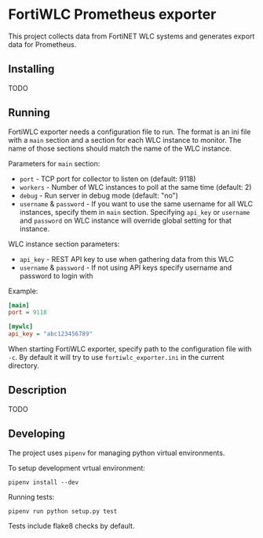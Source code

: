 # FortiWLC Prometheus exporter

This project collects data from FortiNET WLC systems and generates export data
for Prometheus.

## Installing

TODO

## Running

FortiWLC exporter needs a configuration file to run. The format is an ini file
with a `main` section and a section for each WLC instance to monitor. The name
of those sections should match the name of the WLC instance.

Parameters for `main` section:

* `port` - TCP port for collector to listen on (default: 9118)
* `workers` - Number of WLC instances to poll at the same time (default: 2)
* `debug` - Run server in debug mode (default: "no")
* `username` & `password` - If you want to use the same username for all WLC instances, specify them in `main` section. Specifying `api_key` or `username` and `password` on WLC instance will override global setting for that instance.

WLC instance section parameters:

* `api_key` - REST API key to use when gathering data from this WLC
* `username` & `password` - If not using API keys specify username and password to login with

Example:

```ini
[main]
port = 9118

[mywlc]
api_key = "abc123456789"
```

When starting FortiWLC exporter, specify path to the configuration file with
`-c`. By default it will try to use `fortiwlc_exporter.ini` in the current directory.


## Description

TODO

## Developing

The project uses `pipenv` for managing python virtual environments.

To setup development vrtual environment:

```
pipenv install --dev
```

Running tests:

```
pipenv run python setup.py test
```

Tests include flake8 checks by default.
